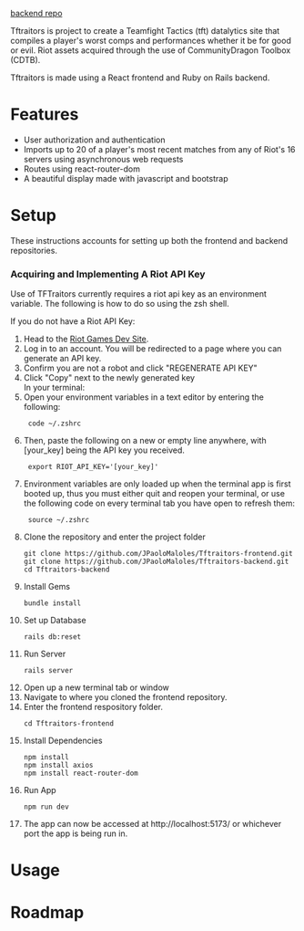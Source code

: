 [backend repo](https://github.com/JPaoloMaloles/Tftraitors_backend)

Tftraitors is project to create a Teamfight Tactics (tft) datalytics site that compiles a player's worst comps and performances whether it be for good or evil. Riot assets acquired through the use of CommunityDragon Toolbox (CDTB).

Tftraitors is made using a React frontend and Ruby on Rails backend.

<h1> Features</h1>
<ul>
  <li> User authorization and authentication </li>
  <li> Imports up to 20 of a player's most recent matches from any of Riot's 16 servers using asynchronous web requests </li>
  <li> Routes using react-router-dom </li>
  <li> A beautiful display made with javascript and bootstrap</li>
</ul>

<h1> Setup</h1>
These instructions accounts for setting up both the frontend and backend repositories.
<h3>Acquiring and Implementing A Riot API Key</h3>
Use of TFTraitors currently requires a riot api key as an environment variable. The following is how to do so using the zsh shell.

If you do not have a Riot API Key:
<ol>
<li> Head to the <a href="https://developer.riotgames.com">Riot Games Dev Site</a>. </li>
<li> Log in to an account. You will be redirected to a page where you can generate an API key.</li>
<li> Confirm you are not a robot and click "REGENERATE API KEY"</li>
<li> Click "Copy" next to the newly generated key</li>
In your terminal:
<li>Open your environment variables in a text editor by entering the following:
<pre><code> code ~/.zshrc
</code></pre></li>
<li>Then, paste the following on a new or empty line anywhere, with [your_key] being the API key you received.
<pre><code> export RIOT_API_KEY='[your_key]'
</code></pre></li>
<li>Environment variables are only loaded up when the terminal app is first booted up, thus you must either quit and reopen your terminal, or use the following code on every terminal tab you have open to refresh them:
<pre><code> source ~/.zshrc
</code></pre></li>
<li>Clone the repository and enter the project folder
<pre><code>git clone https://github.com/JPaoloMaloles/Tftraitors-frontend.git
git clone https://github.com/JPaoloMaloles/Tftraitors-backend.git
cd Tftraitors-backend
</code></pre></li>
  <li> Install Gems
  <pre><code>bundle install</code></pre>
  </li>
  <li> Set up Database
  <pre><code>rails db:reset</code></pre>
  </li>
  <li> Run Server
  <pre><code>rails server</code></pre>
  </li>
  <li>Open up a new terminal tab or window</li>
  <li>Navigate to where you cloned the frontend repository.</li>
  <li>Enter the frontend respository folder.
    <pre><code>cd Tftraitors-frontend</code></pre>
  </li>
  <li>Install Dependencies
    <pre><code>npm install
npm install axios 
npm install react-router-dom
</code></pre>
  </li>
  <li> Run App
  <pre><code>npm run dev</code></pre>
  </li>
  <li>The app can now be accessed at http://localhost:5173/ or whichever port the app is being run in. </li>
</ol>

<h1> Usage </h1>
<h1> Roadmap</h1>
